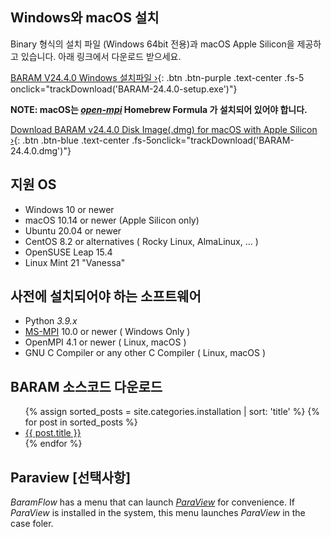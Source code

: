 ## Windows와 macOS 설치
Binary 형식의 설치 파일 (Windows 64bit 전용)과 macOS Apple Silicon을 제공하고 있습니다. 아래 링크에서 다운로드 받으세요.

[BARAM V24.4.0 Windows 설치파일 ›](https://d3c6e16xufx1gb.cloudfront.net/BARAM-24.4.0-setup.exe){: .btn .btn-purple .text-center .fs-5 onclick="trackDownload('BARAM-24.4.0-setup.exe')"}

**NOTE: macOS는 [*open-mpi*](https://formulae.brew.sh/formula/open-mpi) Homebrew Formula 가 설치되어 있어야 합니다.**

[Download BARAM v24.4.0 Disk Image(.dmg) for macOS with Apple Silicon ›](https://d3c6e16xufx1gb.cloudfront.net/BARAM-24.4.0.dmg){: .btn .btn-blue .text-center .fs-5onclick="trackDownload('BARAM-24.4.0.dmg')"}

## 지원 OS
* Windows 10 or newer
* macOS 10.14 or newer (Apple Silicon only)
* Ubuntu 20.04 or newer
* CentOS 8.2 or alternatives ( Rocky Linux, AlmaLinux, ... )
* OpenSUSE Leap 15.4
* Linux Mint 21 "Vanessa"

## 사전에 설치되어야 하는 소프트웨어

* Python *3.9.x*
* [MS-MPI](https://docs.microsoft.com/en-us/message-passing-interface/microsoft-mpi) 10.0 or newer ( Windows Only )
* OpenMPI 4.1 or newer ( Linux, macOS )
* GNU C Compiler or any other C Compiler ( Linux, macOS )

## BARAM 소스코드 다운로드

<ul>
  {% assign sorted_posts = site.categories.installation | sort: 'title' %}
  {% for post in sorted_posts %}
    <li><a href="{{ site.baseurl }}{{ post.url }}">{{ post.title }}</a></li>
  {% endfor %}
</ul>


## Paraview [선택사항]

*BaramFlow* has a menu that can launch [*ParaView*](https://www.paraview.org/) for convenience.
If *ParaView* is installed in the system, this menu launches *ParaView* in the case foler.
